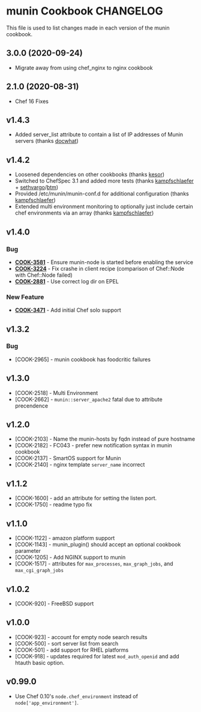 munin Cookbook CHANGELOG
========================
This file is used to list changes made in each version of the munin cookbook.

3.0.0 (2020-09-24)
------------------
- Migrate away from using chef_nginx to nginx cookbook

2.1.0 (2020-08-31)
------------------
- Chef 16 Fixes

v1.4.3
------
- Added server_list attribute to contain a list of IP addresses of Munin servers (thanks [docwhat](https://github.com/docwhat))

v1.4.2
------
- Loosened dependencies on other cookbooks (thanks [kesor](https://github.com/kesor))
- Switched to ChefSpec 3.1 and added more tests (thanks [kampfschlaefer](https://github.com/kampfschlaefer) + [sethvargo](https://github.com/sethvargo)/[btm](https://github.com/btm))
- Provided /etc/munin/munin-conf.d for additional configuration (thanks [kampfschlaefer](https://github.com/kampfschlaefer))
- Extended multi environment monitoring to optionally just include certain chef environments via an array (thanks [kampfschlaefer](https://github.com/kampfschlaefer))

v1.4.0
------
### Bug
- **[COOK-3581](https://tickets.opscode.com/browse/COOK-3581)** - Ensure munin-node is started before enabling the service
- **[COOK-3224](https://tickets.opscode.com/browse/COOK-3224)** - Fix crashe in client recipe (comparison of Chef::Node with Chef::Node failed)
- **[COOK-2881](https://tickets.opscode.com/browse/COOK-2881)** - Use correct log dir on EPEL

### New Feature
- **[COOK-3471](https://tickets.opscode.com/browse/COOK-3471)** - Add initial Chef solo support

v1.3.2
------
### Bug
- [COOK-2965] - munin cookbook has foodcritic failures

v1.3.0
------
- [COOK-2518] - Multi Environment
- [COOK-2662] - `munin::server_apache2` fatal due to attribute precendence

v1.2.0
------
- [COOK-2103] - Name the munin-hosts by fqdn instead of pure hostname
- [COOK-2182] - FC043 - prefer new notification syntax in munin
  cookbook
- [COOK-2137] - SmartOS support for Munin
- [COOK-2140] - nginx template `server_name` incorrect

v1.1.2
------
- [COOK-1600] - add an attribute for setting the listen port.
- [COOK-1750] - readme typo fix

v1.1.0
------
- [COOK-1122] - amazon platform support
- [COOK-1143] - munin_plugin() should accept an optional cookbook parameter
- [COOK-1205] - Add NGINX support to munin
- [COOK-1517] - attributes for `max_processes`, `max_graph_jobs`, and `max_cgi_graph_jobs`

v1.0.2
------
- [COOK-920] - FreeBSD support

v1.0.0
------
- [COOK-923] - account for empty node search results
- [COOK-500] - sort server list from search
- [COOK-501] - add support for RHEL platforms
- [COOK-918] - updates required for latest `mod_auth_openid` and add htauth basic option.

v0.99.0
------
- Use Chef 0.10's `node.chef_environment` instead of `node['app_environment']`.
